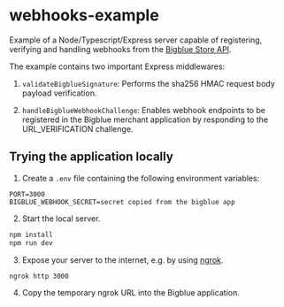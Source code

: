 # webhooks-example

Example of a Node/Typescript/Express server capable of registering, verifying and handling webhooks from the [Bigblue Store API](https://bigblue.notion.site/Bigblue-Store-API-Documentation-4e9c3d052a1a4b73b59709edfe8b7457#37656a7836d84928843b7dd4533ea131).

The example contains two important Express middlewares:

1. `validateBigblueSignature`: Performs the sha256 HMAC request body payload verification.

2. `handleBigblueWebhookChallenge`:  Enables webhook endpoints to be registered in the Bigblue merchant application by responding to the URL_VERIFICATION challenge.


## Trying the application locally

1. Create a `.env` file containing the following environment variables:

```
PORT=3000
BIGBLUE_WEBHOOK_SECRET=secret copied from the bigblue app
```

2. Start the local server.

```sh
npm install
npm run dev
```

3. Expose your server to the internet, e.g. by using [ngrok](https://ngrok.com/).

```sh
ngrok http 3000
```

4. Copy the temporary ngrok URL into the Bigblue application.
